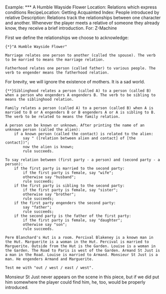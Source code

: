 Example: *** A Humble Wayside Flower
Location: Relations which express conditions
RecipeLocation: Getting Acquainted
Index: People introduced by relative
Description: Relations track the relationships between one character and another. Whenever the player meets a relative of someone they already know, they receive a brief introduction.
For: Z-Machine

  
First we define the relationships we choose to acknowledge:

  

``` inform7
{*}"A Humble Wayside Flower"

Marriage relates one person to another (called the spouse). The verb to be married to means the marriage relation.

Fatherhood relates one person (called father) to various people. The verb to engender means the fatherhood relation.
```

  
For brevity, we will ignore the existence of mothers. It is a sad world.

  

``` inform7
{**}Siblinghood relates a person (called A) to a person (called B) when a person who engenders A engenders B. The verb to be sibling to means the siblinghood relation.

Family relates a person (called A) to a person (called B) when A is married to B or A engenders B or B engenders A or A is sibling to B. The verb to be related to means the family relation.

A person can be known or unknown. After printing the name of an unknown person (called the alien):
	if a known person (called the contact) is related to the alien:
		say " ([relation between alien and contact] of [the contact])";
		now the alien is known;
		rule succeeds.

To say relation between (first party - a person) and (second party - a person):
	if the first party is married to the second party:
		if the first party is female, say "wife";
		otherwise say "husband";
		rule succeeds;
	if the first party is sibling to the second party:
		if the first party is female, say "sister";
		otherwise say "brother";
		rule succeeds;
	if the first party engenders the second party:
		say "father";
		rule succeeds;
	if the second party is the father of the first party:
		if the first party is female, say "daughter";
		otherwise say "son";
		rule succeeds.

Pere Blanchard's Hut is a room. Percival Blakeney is a known man in the Hut. Marguerite is a woman in the Hut. Percival is married to Marguerite. Outside from the Hut is the Garden. Louise is a woman in the Garden. The Road to Paris is west of the Garden. Armand St Just is a man in the Road. Louise is married to Armand. Monsieur St Just is a man. He engenders Armand and Marguerite.

Test me with "out / west / east / west".
```

  
Monsieur St Just never appears on the scene in this piece, but if we did put him somewhere the player could find him, he, too, would be properly introduced.

